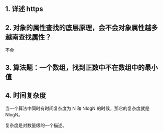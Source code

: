 ## 1. 详述 https

## 2. 对象的属性查找的底层原理，会不会对象属性越多越南查找属性？
不会
## 3. 算法题：一个数组，找到正数中不在数组中的最小值

## 4. 时间复杂度
当一个算法中同时有时间复杂度为 N 和 NlogN 的时候，那它的复杂度就是 NlogN。

复杂度是对数量级的一个描述。

